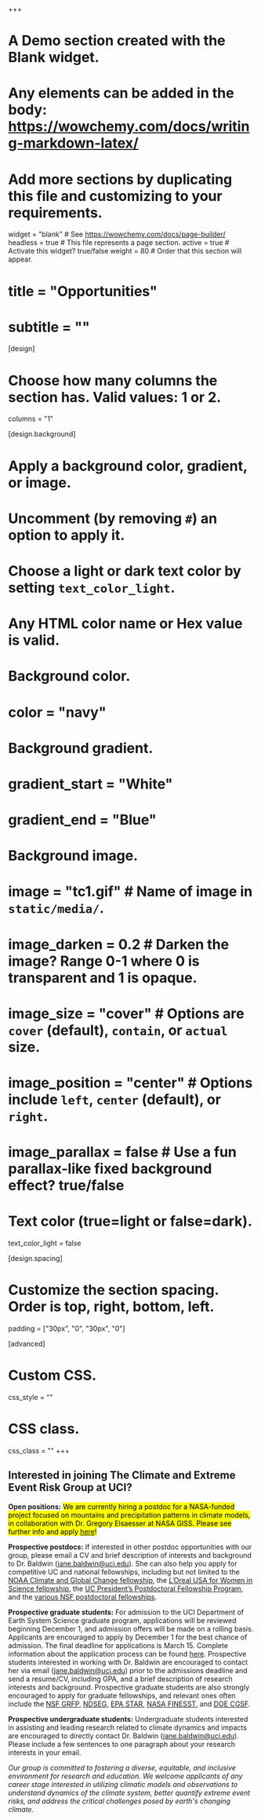 +++
# A Demo section created with the Blank widget.
# Any elements can be added in the body: https://wowchemy.com/docs/writing-markdown-latex/
# Add more sections by duplicating this file and customizing to your requirements.

widget = "blank"  # See https://wowchemy.com/docs/page-builder/
headless = true  # This file represents a page section.
active = true  # Activate this widget? true/false
weight = 80  # Order that this section will appear.

# title = "Opportunities"
# subtitle = ""

[design]
  # Choose how many columns the section has. Valid values: 1 or 2.
  columns = "1"

[design.background]
  # Apply a background color, gradient, or image.
  #   Uncomment (by removing `#`) an option to apply it.
  #   Choose a light or dark text color by setting `text_color_light`.
  #   Any HTML color name or Hex value is valid.

  # Background color.
  # color = "navy"
  
  # Background gradient.
  # gradient_start = "White"
  # gradient_end = "Blue"
  
  # Background image.
  # image = "tc1.gif"  # Name of image in `static/media/`.
  # image_darken = 0.2 # Darken the image? Range 0-1 where 0 is transparent and 1 is opaque.
  # image_size = "cover"  #  Options are `cover` (default), `contain`, or `actual` size.
  # image_position = "center"  # Options include `left`, `center` (default), or `right`.
  # image_parallax = false  # Use a fun parallax-like fixed background effect? true/false
  
  # Text color (true=light or false=dark).
  text_color_light = false

[design.spacing]
  # Customize the section spacing. Order is top, right, bottom, left.
  padding = ["30px", "0", "30px", "0"]

[advanced]
 # Custom CSS. 
 css_style = ""
 
 # CSS class.
 css_class = ""
+++
## Interested in joining The Climate and Extreme Event Risk Group at UCI?

**Open positions:** <mark>We are currently hiring a postdoc for a NASA-funded project focused on mountains and precipitation patterns in climate models, in collaboration with Dr. Gregory Elsaesser at NASA GISS. Please see further info and apply [here](https://recruit.ap.uci.edu/JPF07171)!</mark>

**Prospective postdocs:** If interested in other postdoc opportunities with our group, please email a CV and brief description of interests and background to Dr. Baldwin ([jane.baldwin@uci.edu](mailto:jane.baldwin@uci.edu)). She can also help you apply for competitive UC and national fellowships, including but not limited to the [NOAA Climate and Global Change fellowship](https://cpaess.ucar.edu/cgc), the [L’Oreal USA for Women in Science fellowship](https://www.aaas.org/programs/loreal-usa-women-science), the [UC President’s Postdoctoral Fellowship Program](https://ppfp.ucop.edu/info/), and the [various NSF postdoctoral fellowships](https://www.nsf.gov/funding/education.jsp?fund_type=3).

**Prospective graduate students:** For admission to the UCI Department of Earth System Science graduate program, applications will be reviewed beginning December 1, and admission offers will be made on a rolling basis. Applicants are encouraged to apply by December 1 for the best chance of admission. The final deadline for applications is March 15. Complete information about the application process can be found [here](https://www.ess.uci.edu/grad). Prospective students interested in working with Dr. Baldwin are encouraged to contact her via email ([jane.baldwin@uci.edu](mailto:jane.baldwin@uci.edu)) prior to the admissions deadline and send a resume/CV, including GPA, and a brief description of research interests and background. Prospective graduate students are also strongly encouraged to apply for graduate fellowships, and relevant ones often include the [NSF GRFP](https://www.nsfgrfp.org/), [NDSEG](https://ndseg.sysplus.com/), [EPA STAR](https://www.epa.gov/research-grants), [NASA FINESST](https://astrobiology.nasa.gov/news/future-investigators-in-nasa-earth-and-space-science-and-technology-finesst/), and [DOE CGSF](https://www.krellinst.org/csgf/).

**Prospective undergraduate students:** Undergraduate students interested in assisting and leading research related to climate dynamics and impacts are encouraged to directly contact Dr. Baldwin ([jane.baldwin@uci.edu](mailto:jane.baldwin@uci.edu)). Please include a few sentences to one paragraph about your research interests in your email.

*Our group is committed to fostering a diverse, equitable, and inclusive environment for research and education.  We welcome applicants of any career stage interested in utilizing climatic models and observations to understand dynamics of the climate system, better quantify extreme event risks, and address the critical challenges posed by earth's changing climate.*



